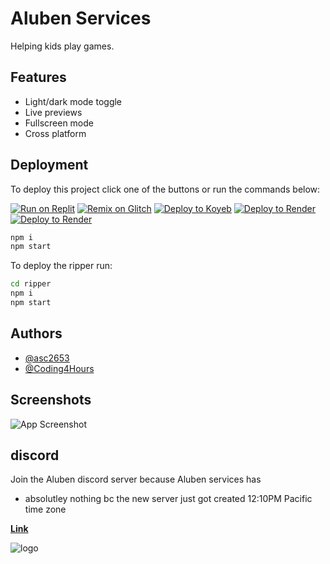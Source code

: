 
# Aluben Services

Helping kids play games.


## Features

- Light/dark mode toggle
- Live previews
- Fullscreen mode
- Cross platform

## Deployment

To deploy this project click one of the buttons or run the commands below: 

[![Run on Replit](https://binbashbanana.github.io/deploy-buttons/buttons/remade/replit.svg)](https://replit.com/github/Aluben-service/Aluben-Node)
[![Remix on Glitch](https://binbashbanana.github.io/deploy-buttons/buttons/remade/glitch.svg)](https://glitch.com/edit/#!/import/github/Aluben-service/Aluben-Node)
[![Deploy to Koyeb](https://binbashbanana.github.io/deploy-buttons/buttons/remade/koyeb.svg)](https://app.koyeb.com/deploy?type=git&repository=github.com/Aluben-service/Aluben-Node&branch=main&name=Ultraviolet-App)
[![Deploy to Render](https://binbashbanana.github.io/deploy-buttons/buttons/remade/cyclic.svg)](https://app.cyclic.sh/api/app/deploy/Aluben-service/Aluben-Node)
[![Deploy to Render](https://binbashbanana.github.io/deploy-buttons/buttons/remade/render.svg)](https://render.com/deploy?repo=https://github.com/Aluben-service/Aluben-Node)

```bash
npm i
npm start
```

To deploy the ripper run:
```bash
cd ripper
npm i
npm start
```
## Authors

- [@asc2653](https://www.github.com/asc2563)
- [@Coding4Hours](https://www.github.com/Coding4Hours)


## Screenshots

![App Screenshot](https://via.placeholder.com/468x300?text=App+Screenshot+Here)


## discord

Join the Aluben discord server because Aluben services has

- absolutley nothing bc the new server just got created 12:10PM Pacific time zone

<!--
- premium proxy
- premium games
- premium proxy list
- chat gpt bot(not yet)
- giveaways
- blackjack
- link upload
- proxy list link upload
- react roles


and more!
-->
[**Link**](https://discord.gg/sR94jHBU)


![logo](https://cdn.jsdelivr.net/gh/Aluben-service/Aluben_icons//logo.jpeg)
